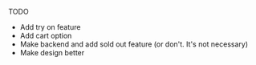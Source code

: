TODO

- Add try on feature
- Add cart option
- Make backend and add sold out feature (or don't. It's not necessary)
- Make design better